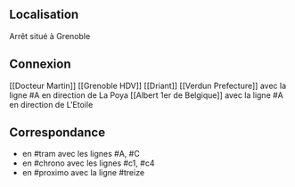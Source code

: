 ## Localisation
Arrêt situé à Grenoble

## Connexion
[[Docteur Martin]]
[[Grenoble HDV]]
[[Driant]]
[[Verdun Prefecture]] avec la ligne #A en direction de La Poya
[[Albert 1er de Belgique]] avec la ligne #A en direction de L'Etoile

## Correspondance
- en #tram avec les lignes #A, #C 
- en #chrono avec les lignes #c1, #c4
- en #proximo avec la ligne #treize

